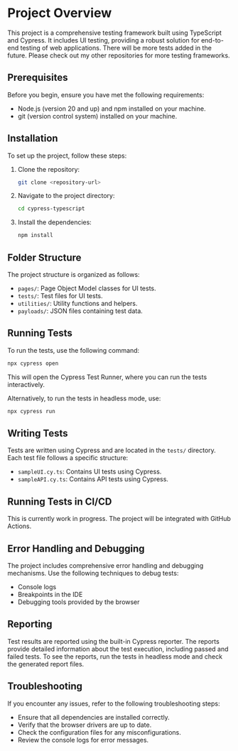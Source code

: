 # Project Overview

This project is a comprehensive testing framework built using TypeScript and Cypress. It includes UI testing, providing a robust solution for end-to-end testing of web applications. There will be more tests added in the future. Please check out my other repositories for more testing frameworks.

## Prerequisites

Before you begin, ensure you have met the following requirements:

- Node.js (version 20 and up) and npm installed on your machine.
- git (version control system) installed on your machine.

## Installation

To set up the project, follow these steps:

1. Clone the repository:
    ```sh
    git clone <repository-url>
    ```

2. Navigate to the project directory:
    ```sh
    cd cypress-typescript
    ```

3. Install the dependencies:
    ```sh
    npm install
    ```

## Folder Structure

The project structure is organized as follows:

- `pages/`: Page Object Model classes for UI tests.
- `tests/`: Test files for UI tests.
- `utilities/`: Utility functions and helpers.
- `payloads/`: JSON files containing test data.

## Running Tests

To run the tests, use the following command:
```sh
npx cypress open
```
This will open the Cypress Test Runner, where you can run the tests interactively.

Alternatively, to run the tests in headless mode, use:
```sh
npx cypress run
```

## Writing Tests

Tests are written using Cypress and are located in the `tests/` directory. Each test file follows a specific structure:

- `sampleUI.cy.ts`: Contains UI tests using Cypress.
- `sampleAPI.cy.ts`: Contains API tests using Cypress.

## Running Tests in CI/CD

This is currently work in progress. The project will be integrated with GitHub Actions.

## Error Handling and Debugging

The project includes comprehensive error handling and debugging mechanisms. Use the following techniques to debug tests:

- Console logs
- Breakpoints in the IDE
- Debugging tools provided by the browser

## Reporting

Test results are reported using the built-in Cypress reporter. The reports provide detailed information about the test execution, including passed and failed tests. To see the reports, run the tests in headless mode and check the generated report files.

## Troubleshooting

If you encounter any issues, refer to the following troubleshooting steps:

- Ensure that all dependencies are installed correctly.
- Verify that the browser drivers are up to date.
- Check the configuration files for any misconfigurations.
- Review the console logs for error messages.